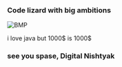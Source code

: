 ### Code lizard with big ambitions

![BMP](https://github.com/Fics3/Fics3/assets/114524392/22d149ab-fd47-4510-bd2a-b4b4f0269d61)

i love java but 1000$ is 1000$

### see you spase, Digital Nishtyak

